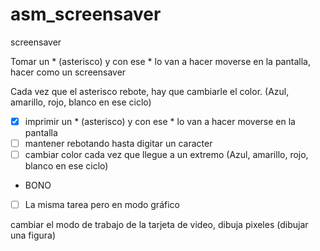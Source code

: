 # asm_screensaver
screensaver

Tomar un * (asterisco) y con ese * lo van a hacer moverse en la pantalla, hacer como un screensaver

Cada vez que el asterisco rebote, hay que cambiarle el color.
 (Azul, amarillo, rojo, blanco en ese ciclo) 

 


- [X] imprimir un * (asterisco) y con ese * lo van a hacer moverse en la pantalla
- [ ] mantener rebotando hasta digitar un caracter
- [ ] cambiar color cada vez que llegue a un extremo
(Azul, amarillo, rojo, blanco en ese ciclo)
- BONO
- [ ]  La misma tarea pero en modo gráfico

cambiar el modo de trabajo de la tarjeta de video, dibuja pixeles (dibujar una figura)

